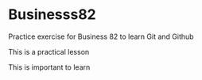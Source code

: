 # Businesss82
Practice exercise for Business 82 to learn Git and Github

This is a practical lesson

This is important to learn
